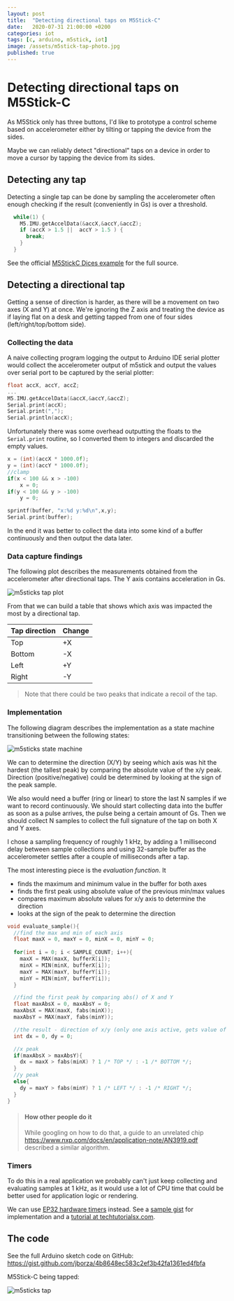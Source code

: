 ```yaml
---
layout: post
title:  "Detecting directional taps on M5Stick-C"
date:   2020-07-31 21:00:00 +0200
categories: iot
tags: [c, arduino, m5stick, iot]
image: /assets/m5stick-tap-photo.jpg
published: true
---
```


# Detecting directional taps on M5Stick-C

As M5Stick only has three buttons, I'd like to prototype a control scheme based on accelerometer either by tilting or tapping the device from the sides.

Maybe we can reliably detect "directional" taps on a device in order to move a cursor by tapping the device from its sides.


## Detecting any tap

Detecting a single tap can be done by sampling the accelerometer often enough checking if the result (conveniently in Gs) is over a threshold.

```c
  while(1) {
    M5.IMU.getAccelData(&accX,&accY,&accZ);
    if (accX > 1.5 ||  accY > 1.5 ) {
      break;
    }
  }
```

See the official [M5StickC Dices example](https://github.com/m5stack/M5StickC/blob/master/examples/Games/Dices/Dices.ino) for the full source.

## Detecting a directional tap

Getting a sense of direction is harder, as there will be a movement on two axes (X and Y) at once. We're ignoring the Z axis and treating the device as if laying flat on a desk and getting tapped from one of four sides (left/right/top/bottom side).

### Collecting the data

A naive collecting program logging the output to Arduino IDE serial plotter would collect the accelerometer output of m5stick and output the values over serial port to be captured by the serial plotter:

```c
float accX, accY, accZ;
...
M5.IMU.getAccelData(&accX,&accY,&accZ);
Serial.print(accX);
Serial.print(",");
Serial.println(accX);
```

Unfortunately there was some overhead outputting the floats to the `Serial.print` routine, so I converted them to integers and discarded the empty values. 

```c
x = (int)(accX * 1000.0f);
y = (int)(accY * 1000.0f);
//clamp
if(x < 100 && x > -100)
    x = 0;
if(y < 100 && y > -100)
    y = 0;

sprintf(buffer, "x:%d y:%d\n",x,y);  
Serial.print(buffer);
```

In the end it was better to collect the data into some kind of a buffer continuously and then output the data later.

### Data capture findings

The following plot describes the measurements obtained from the accelerometer after directional taps. The Y axis contains acceleration in Gs.

![m5sticks tap plot](/assets/m5stick-taps.png)

From that we can build a table that shows which axis was impacted the most by a directional tap.

| Tap direction | Change
| ---| ---
| Top    | +X
| Bottom | -X
| Left   | +Y
| Right  | -Y

> Note that there could be two peaks that indicate a recoil of the tap.

### Implementation

The following diagram describes the implementation as a state machine transitioning between the following states:

![m5sticks state machine](/assets/m5stick-directional-tap-diagram.png)

We can to determine the direction (X/Y) by seeing which axis was hit the hardest (the tallest peak) by comparing the absolute value of the x/y peak. Direction (positive/negative) could be determined by looking at the sign of the peak sample.

We also would need a buffer (ring or linear) to store the last N samples if we want to record continuously. We should start collecting data into the buffer as soon as a pulse arrives, the pulse being a certain amount of Gs. Then we should collect N samples to collect the full signature of the tap on both X and Y axes. 

I chose a sampling frequency of roughly 1 kHz, by adding a 1 millisecond delay between sample collections and using 32-sample buffer as the accelerometer settles after a couple of milliseconds after a tap.

The most interesting piece is the *evaluation function*. It 
- finds the maximum and minimum value in the buffer for both axes
- finds the first peak using absolute value of the previous min/max values
- compares maximum absolute values for x/y axis to determine the direction
- looks at the sign of the peak to determine the direction

```c
void evaluate_sample(){
  //find the max and min of each axis
  float maxX = 0, maxY = 0, minX = 0, minY = 0;
  
  for(int i = 0; i < SAMPLE_COUNT; i++){
    maxX = MAX(maxX, bufferX[i]);
    minX = MIN(minX, bufferX[i]);
    maxY = MAX(maxY, bufferY[i]);
    minY = MIN(minY, bufferY[i]);
  }

  //find the first peak by comparing abs() of X and Y
  float maxAbsX = 0, maxAbsY = 0;
  maxAbsX = MAX(maxX, fabs(minX));
  maxAbsY = MAX(maxY, fabs(minY));

  //the result - direction of x/y (only one axis active, gets value of 1/-1)
  int dx = 0, dy = 0;

  //x peak
  if(maxAbsX > maxAbsY){
    dx = maxX > fabs(minX) ? 1 /* TOP */ : -1 /* BOTTOM */;
  }
  //y peak
  else{
    dy = maxY > fabs(minY) ? 1 /* LEFT */ : -1 /* RIGHT */;
  }
}
```

> #### How other people do it
>
> While googling on how to do that, a guide to an unrelated chip https://www.nxp.com/docs/en/application-note/AN3919.pdf described a similar algorithm.

### Timers

To do this in a real application we probably can't just keep collecting and evaluating samples at 1 kHz, as it would use a lot of CPU time that could be better used for application logic or rendering. 

We can use [EP32 hardware timers](https://docs.espressif.com/projects/esp-idf/en/latest/esp32/api-reference/peripherals/timer.html) instead. See a [sample gist](https://gist.github.com/masterdezign/16ca2a55c76ab5bd639af0b7d3709b02) for implementation and a [tutorial at techtutorialsx.com](https://techtutorialsx.com/2017/10/07/esp32-arduino-timer-interrupts/).

## The code

See the full Arduino sketch code on GitHub: https://gist.github.com/jborza/4b8648ec583c2ef3b42fa1361ed4fbfa

M5Stick-C being tapped:

![m5sticks tap](/assets/m5stick-tap-photo.jpg)
